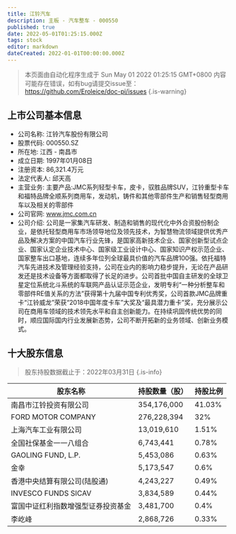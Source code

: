 ```yaml
---
title: 江铃汽车
description: 主板 - 汽车整车 - 000550
published: true
date: 2022-05-01T01:25:15.000Z
tags: stock
editor: markdown
dateCreated: 2022-01-01T00:00:00.000Z
---
```


> 本页面由自动化程序生成于 Sun May 01 2022 01:25:15 GMT+0800
> 内容可能存在错误，如有bug请提交issue至：https://github.com/Eroleice/doc-pi/issues
{.is-warning}

## 上市公司基本信息
- 公司名称: 江铃汽车股份有限公司
- 股票代码: 000550.SZ
- 所在地: 江西 - 南昌市
- 成立日期: 1997年01月08日
- 注册资本: 86,321.4万元
- 法定代表人: 邱天高
- 主营业务: 主要产品:JMC系列轻型卡车，皮卡，驭胜品牌SUV，江铃重型卡车和福特品牌全顺系列商用车，发动机，铸件和其他零部件生产和销售轻型商用车以及相关的零部件
- 公司官网: www.jmc.com.cn
- 公司介绍: 公司是一家集汽车研发、制造和销售的现代化中外合资股份制企业，是依托轻型商用车市场领导地位及领先技术，为智慧物流领域提供优秀产品及解决方案的中国汽车行业先锋，是国家高新技术企业、国家创新型试点企业、国家认定企业技术中心、国家级工业设计中心、国家知识产权示范企业、国家整车出口基地，连续多年位列全球最具价值的汽车品牌100强。依托福特汽车先进技术及管理经验支持，公司在业内的影响力稳步提升，无论在产品研发还是技术设备等方面都取得了长足的进步。公司首批中国自主研发的全球卫星定位系统北斗系统的车联网产品认证示范企业，发明专利“一种分析整车和零部件RE值关系的方法”获得第十九届中国专利优秀奖，公司首款JMC品牌重卡“江铃威龙”荣获“2018中国年度卡车”大奖及“最具潜力重卡”奖，充分展示公司在商用车领域的技术领先水平和自主创新能力。在持续巩固传统优势的同时，顺应国际国内行业发展新态势，公司不断开拓新的业务领域、创新业务模式。


## 十大股东信息
> 股东持股数据截止于：2022年03月31日
{.is-info}

| 股东名称 | 持股数量（股） | 持股比例 |
| --- | --- | --- |
| 南昌市江铃投资有限公司 | 354,176,000 | 41.03% |
| FORD MOTOR COMPANY | 276,228,394 | 32% |
| 上海汽车工业有限公司 | 13,019,610 | 1.51% |
| 全国社保基金一一八组合 | 6,743,441 | 0.78% |
| GAOLING FUND, L.P. | 5,453,086 | 0.63% |
| 金幸 | 5,173,547 | 0.6% |
| 香港中央结算有限公司(陆股通) | 4,243,227 | 0.49% |
| INVESCO FUNDS SICAV | 3,834,589 | 0.44% |
| 富国中证红利指数增强型证券投资基金 | 3,481,700 | 0.4% |
| 李屹峰 | 2,868,726 | 0.33% |




